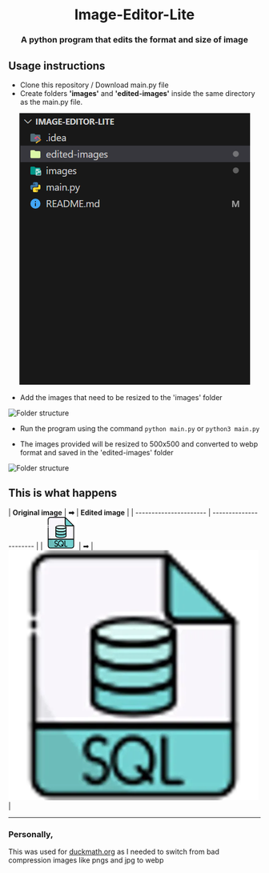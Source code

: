 <h1 align=center> Image-Editor-Lite </h1>

<h3 align=center> A python program that edits the format and size of image </h3>

## Usage instructions

- Clone this repository / Download main.py file
- Create folders **'images'** and **'edited-images'** inside the same directory as the main.py file.

<p align=center>
<img src="image-editor-lite-readme-folder-image.png" alt="Folder structure">
</p>

- Add the images that need to be resized to the 'images' folder

<img src="image-editor-lite-readme-add-images.png" alt="Folder structure">
</p>

- Run the program using the command `python main.py` or `python3 main.py`

- The images provided will be resized to 500x500 and converted to webp format and saved in the 'edited-images' folder

<img src="image-editor-lite-readme-edited-images.png" alt="Folder structure">
</p>

## This is what happens

| **Original image** | **➡** | **Edited image** |
| ---------------------- | ---------------------- |
| ![Input image](images/image_two.png) | ➡ | ![Output image](edited-images/image_two.webp) |

<hr>

### Personally, 

This was used for <a href="duckmath.org">duckmath.org</a> as I needed to switch from bad compression images like pngs and jpg to webp
